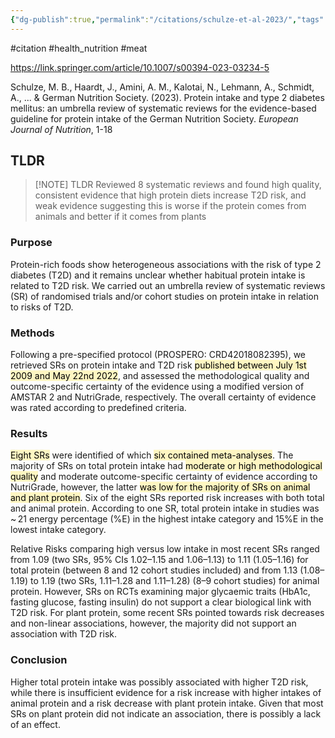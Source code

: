```yaml
---
{"dg-publish":true,"permalink":"/citations/schulze-et-al-2023/","tags":["#citation","#health_nutrition","#meat"],"created":"2025-10-23T17:42:44.865+01:00","updated":"2025-10-23T18:06:08.802+01:00"}
---
```


#citation #health_nutrition #meat 

https://link.springer.com/article/10.1007/s00394-023-03234-5

Schulze, M. B., Haardt, J., Amini, A. M., Kalotai, N., Lehmann, A., Schmidt, A., ... & German Nutrition Society. (2023). Protein intake and type 2 diabetes mellitus: an umbrella review of systematic reviews for the evidence-based guideline for protein intake of the German Nutrition Society. _European Journal of Nutrition_, 1-18
## TLDR
> [!NOTE] TLDR
> Reviewed 8 systematic reviews and found high quality, consistent evidence that high protein diets increase T2D risk, and weak evidence suggesting this is worse if the protein comes from animals and better if it comes from plants

### Purpose
Protein-rich foods show heterogeneous associations with the risk of type 2 diabetes (T2D) and it remains unclear whether habitual protein intake is related to T2D risk. We carried out an umbrella review of systematic reviews (SR) of randomised trials and/or cohort studies on protein intake in relation to risks of T2D.

### Methods
Following a pre-specified protocol (PROSPERO: CRD42018082395), we retrieved SRs on protein intake and T2D risk <mark style="background: #FFF3A3A6;">published between July 1st 2009 and May 22nd 2022</mark>, and assessed the methodological quality and outcome-specific certainty of the evidence using a modified version of AMSTAR 2 and NutriGrade, respectively. The overall certainty of evidence was rated according to predefined criteria.

### Results

<mark style="background: #FFF3A3A6;">Eight SRs</mark> were identified of which <mark style="background: #FFF3A3A6;">six contained meta-analyses</mark>. The majority of SRs on total protein intake had <mark style="background: #FFF3A3A6;">moderate or high methodological quality</mark> and moderate outcome-specific certainty of evidence according to NutriGrade, however, the latter <mark style="background: #FFF3A3A6;">was low for the majority of SRs on animal and plant protein</mark>. Six of the eight SRs reported risk increases with both total and animal protein. According to one SR, total protein intake in studies was ~ 21 energy percentage (%E) in the highest intake category and 15%E in the lowest intake category. 

Relative Risks comparing high versus low intake in most recent SRs ranged from 1.09 (two SRs, 95% CIs 1.02–1.15 and 1.06–1.13) to 1.11 (1.05–1.16) for total protein (between 8 and 12 cohort studies included) and from 1.13 (1.08–1.19) to 1.19 (two SRs, 1.11–1.28 and 1.11–1.28) (8–9 cohort studies) for animal protein. However, SRs on RCTs examining major glycaemic traits (HbA1c, fasting glucose, fasting insulin) do not support a clear biological link with T2D risk. For plant protein, some recent SRs pointed towards risk decreases and non-linear associations, however, the majority did not support an association with T2D risk.

### Conclusion

Higher total protein intake was possibly associated with higher T2D risk, while there is insufficient evidence for a risk increase with higher intakes of animal protein and a risk decrease with plant protein intake. Given that most SRs on plant protein did not indicate an association, there is possibly a lack of an effect.